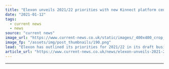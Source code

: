 ```yaml
---
title: "Elexon unveils 2021/22 priorities with new Kinnect platform centre stage"
date: "2021-01-12"
tags: 
  - current news
  - news
source: "current news"
image_url: "https://www.current-news.co.uk/static/images/_400x400_crop_center-center/Elexon-business-plan-2021-image-Elexon.png"
image_fp: "/assets/img/post_thumbnails/190.png"
lead: "​Elexon has outlined its priorities for 2021/22 in its draft business plan for the year, with its new platform Kinnect at the forefront of its activities."
article_url: "https://www.current-news.co.uk/news/elexon-unveils-2021-22-priorities-as-new-kinnect-platform-takes-centre-stage?utm_source=rss-feeds&utm_medium=rss&utm_campaign=rss"
---
```


---
